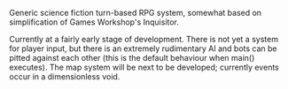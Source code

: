 Generic science fiction turn-based RPG system, somewhat based on simplification
of Games Workshop's Inquisitor.

Currently at a fairly early stage of development. There is not yet a system for
player input, but there is an extremely rudimentary AI and bots can be pitted
against each other (this is the default behaviour when main() executes). The
map system will be next to be developed; currently events occur in a
dimensionless void. 
